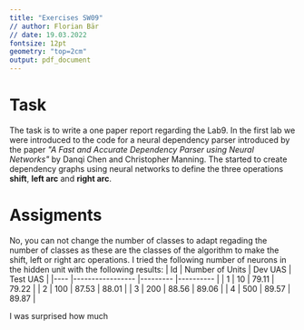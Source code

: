 ```yaml
---
title: "Exercises SW09"
// author: Florian Bär
// date: 19.03.2022
fontsize: 12pt
geometry: "top=2cm"
output: pdf_document
---
```

# Task
The task is to write a one paper report regarding the Lab9. In the first lab we were introduced to the code for a neural dependency parser introduced by the paper _"A Fast and Accurate Dependency Parser using Neural Networks"_ by Danqi Chen and Christopher Manning. The started to create dependency graphs using neural networks to define the three operations **shift**, **left arc** and **right arc**. 

# Assigments
No, you can not change the number of classes to adapt regading the number of classes as these are the classes of the algorithm to make the shift, left or right arc operations. 
I tried the following number of neurons in the hidden unit with the following results:
| Id 	| Number of Units 	| Dev UAS 	| Test UAS 	|
|----	|-----------------	|---------	|----------	|
| 1  	| 10              	| 79.11   	| 79.22    	|
| 2  	| 100             	| 87.53   	| 88.01    	|
| 3  	| 200             	| 88.56   	| 89.06    	|
| 4  	| 500             	| 89.57   	| 89.87    	|

I was surprised how much 
